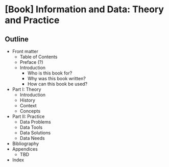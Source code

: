 # [Book] Information and Data: Theory and Practice

## Outline

- Front matter
    - Table of Contents
    - Preface (?)
    - Introduction
        - Who is this book for?
        - Why was this book written?
        - How can this book be used?
- Part I: Theory
    - Introduction
    - History
    - Context
    - Concepts
- Part II: Practice
    - Data Problems
    - Data Tools
    - Data Solutions
    - Data Needs
- Bibliography
- Appendices
    - TBD
- Index
